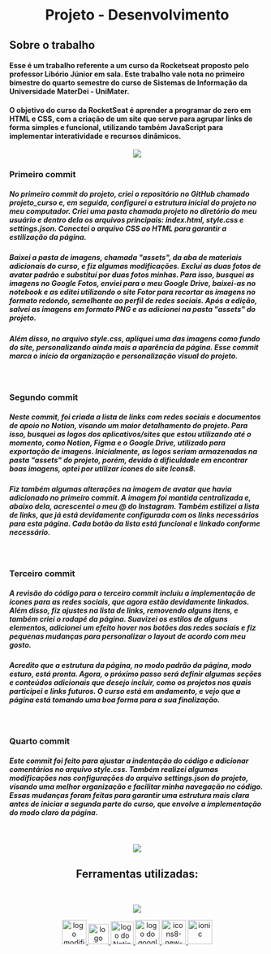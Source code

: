 <h1 align="center">Projeto - Desenvolvimento</h1>

## Sobre o trabalho
#### Esse é um trabalho referente a um curso da Rocketseat proposto pelo professor Líbório Júnior em sala. Este trabalho vale nota no primeiro bimestre do quarto semestre do curso de Sistemas de Informação da Universidade MaterDei - UniMater.

#### O objetivo do curso da RocketSeat é aprender a programar do zero em HTML e CSS, com a criação de um site que serve para agrupar links de forma simples e funcional, utilizando também JavaScript para implementar interatividade e recursos dinâmicos.
<p  align="center">
<img src="https://user-images.githubusercontent.com/73097560/115834477-dbab4500-a447-11eb-908a-139a6edaec5c.gif">             
<br>

<h3 style="font-weight: 700"> Primeiro commit</h3>

<!-- descrição do primeiro commit -->
##### No primeiro commit do projeto, criei o repositório no GitHub chamado projeto_curso e, em seguida, configurei a estrutura inicial do projeto no meu computador. Criei uma pasta chamada projeto no diretório do meu usuário e dentro dela os arquivos principais: index.html, style.css e settings.json. Conectei o arquivo CSS ao HTML para garantir a estilização da página.

##### Baixei a pasta de imagens, chamada "assets", da aba de materiais adicionais do curso, e fiz algumas modificações. Excluí as duas fotos de avatar padrão e substituí por duas fotos minhas. Para isso, busquei as imagens no Google Fotos, enviei para o meu Google Drive, baixei-as no notebook e as editei utilizando o site Fotor para recortar as imagens no formato redondo, semelhante ao perfil de redes sociais. Após a edição, salvei as imagens em formato PNG e as adicionei na pasta "assets" do projeto.

##### Além disso, no arquivo style.css, apliquei uma das imagens como fundo do site, personalizando ainda mais a aparência da página. Esse commit marca o início da organização e personalização visual do projeto.
<br>

<h3 style="font-weight: 700"> Segundo commit</h3>

##### Neste commit, foi criada a lista de links com redes sociais e documentos de apoio no Notion, visando um maior detalhamento do projeto. Para isso, busquei as logos dos aplicativos/sites que estou utilizando até o momento, como Notion, Figma e o Google Drive, utilizado para exportação de imagens. Inicialmente, as logos seriam armazenadas na pasta "assets" do projeto, porém, devido à dificuldade em encontrar boas imagens, optei por utilizar ícones do site Icons8.

##### Fiz também algumas alterações na imagem de avatar que havia adicionado no primeiro commit. A imagem foi mantida centralizada e, abaixo dela, acrescentei o meu @ do Instagram. Também estilizei a lista de links, que já está devidamente configurada com os links necessários para esta página. Cada botão da lista está funcional e linkado conforme necessário.
<br>

<h3 style="font-weight: 700"> Terceiro commit</h3>

##### A revisão do código para o terceiro commit incluiu a implementação de ícones para as redes sociais, que agora estão devidamente linkados. Além disso, fiz ajustes na lista de links, removendo alguns itens, e também criei o rodapé da página. Suavizei os estilos de alguns elementos, adicionei um efeito hover nos botões das redes sociais e fiz pequenas mudanças para personalizar o layout de acordo com meu gosto.

##### Acredito que a estrutura da página, no modo padrão da página, modo esturo, está pronta. Agora, o próximo passo será definir algumas seções e conteúdos adicionais que desejo incluir, como os projetos nos quais participei e links futuros. O curso está em andamento, e vejo que a página está tomando uma boa forma para a sua finalização.
<br>

<h3 style="font-weight: 700"> Quarto commit</h3>

##### Este commit foi feito para ajustar a indentação do código e adicionar comentários no arquivo style.css. Também realizei algumas modificações nas configurações do arquivo settings.json do projeto, visando uma melhor organização e facilitar minha navegação no código. Essas mudanças foram feitas para garantir uma estrutura mais clara antes de iniciar a segunda parte do curso, que envolve a implementação do modo claro da página.
<br>



<p  align="center">
<img src="https://user-images.githubusercontent.com/73097560/115834477-dbab4500-a447-11eb-908a-139a6edaec5c.gif">             
<br>

<!-- Links de sites usados nesse projeto -->
<h2 style="font-weight:700" align="center">Ferramentas utilizadas:</h2><br>
<!-- fotor -->
<p align="center">
    <a href="https://www.rocketseat.com.br/discover">
        <img src="https://www.rocketseat.com.br/discover/_next/static/media/rocketseat-logo.a329c198.svg" />
    </a>
</p>
<p align="center">
    <!-- botão para o fotor - recortes e edição de imagens -->
    <a href="https://www.fotor.com" >
        <img width="48" height="48" src="https://img.icons8.com/fluency/48/rgb-circle-2.png" alt="logo modificada do fotor.com"/>
    </a>
    <!-- botão para o figma - visualização do projeto para construção -->
    <a href="https://www.figma.com">
        <img width="40" height="40" src="https://img.icons8.com/color/48/figma--v1.png" alt="logo do figma"/>
    </a>
    <!-- botão Notion para anotações sobre o trabalho e para o link de portfólio e perfil-->
    <a href="https://www.notion.com">
        <img width="45" height="45" src="https://img.icons8.com/stickers/100/notion.png" alt="logo do Notion"/>
    </a>
    <!-- botão drive - usado para salvar e baixar imagens com maior qualidade -->
    <a href="https://drive.google.com">
        <img width="48" height="48" src="https://img.icons8.com/color/48/google-drive--v1.png" alt="logo do google drive"/>  
    </a>
    <!-- botão icons8 - usado para pegar links de logos (como as desses botões) -->
    <a href="https://icons8.com">
        <img width="48" height="48" src="https://img.icons8.com/color/48/icons8-new-logo.png" alt="icons8-new-logo"/>
    </a>
    <!-- botão ionicon - usado para os icones de redes sociais -->
    <a href="https://ionic.io">
        <img width="48" height="48" src="https://img.icons8.com/color/48/ionic.png" alt="ionic"/>
    </a>
</p>